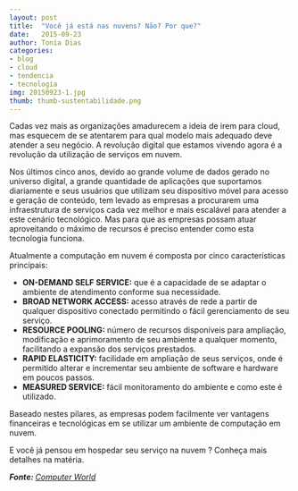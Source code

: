 ```yaml
---
layout: post
title:  "Você já está nas nuvens? Não? Por que?"
date:   2015-09-23
author: Tonia Dias
categories: 
- blog
- cloud
- tendencia
- tecnologia
img: 20150923-1.jpg
thumb: thumb-sustentabilidade.png
---
```


Cadas vez mais as organizações amadurecem a ideia de irem para cloud, mas esquecem de se atentarem para qual modelo mais adequado deve atender a seu negócio. A revolução digital que estamos vivendo agora é a revolução da utilização de serviços em nuvem. <!--more-->

Nos últimos cinco anos, devido ao grande volume de dados gerado no universo digital, a grande quantidade de aplicações que suportamos diariamente e seus usuários que utilizam seu dispositivo móvel para acesso e geração de conteúdo, tem levado as empresas a procurarem uma infraestrutura de serviços cada vez melhor e mais escalável para atender a este cenário tecnológico. Mas para que as empresas possam atuar aproveitando o máximo de recursos é preciso entender como esta tecnologia funciona.

Atualmente a computação em nuvem é composta por cinco características principais:

* <b>ON-DEMAND SELF SERVICE:</b> que é a capacidade de se adaptar o ambiente de atendimento conforme sua necessidade.
* <b>BROAD NETWORK ACCESS:</b> acesso através de rede a partir de qualquer dispositivo conectado permitindo o fácil gerenciamento de seu serviço.
* <b>RESOURCE POOLING:</b> número de recursos disponíveis para ampliação, modificação e aprimoramento de seu ambiente a qualquer momento, facilitando a expansão dos serviços prestados.
* <b>RAPID ELASTICITY:</b> facilidade em ampliação de seus serviços, onde é permitido alterar e incrementar seu ambiente de software e hardware em poucos passos.
* <b>MEASURED SERVICE:</b> fácil monitoramento do ambiente e como este é utilizado.

Baseado nestes pilares, as empresas podem facilmente ver vantagens financeiras e tecnológicas em se utilizar um ambiente de computação em nuvem. 

E você já pensou em hospedar seu serviço na nuvem ? Conheça mais detalhes na matéria.

<i><b>Fonte: </b><a href="http://computerworld.com.br/voce-ja-esta-nas-nuvens-nao-por-que">Computer World</a></i>